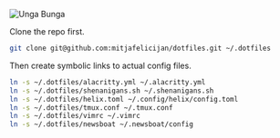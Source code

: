 ![Unga Bunga](https://github.com/mitjafelicijan/dotfiles/assets/296714/2ea7852a-8297-40c4-a9b1-0f6cba6c701f)

Clone the repo first.

```sh
git clone git@github.com:mitjafelicijan/dotfiles.git ~/.dotfiles
```

Then create symbolic links to actual config files.

```sh
ln -s ~/.dotfiles/alacritty.yml ~/.alacritty.yml
ln -s ~/.dotfiles/shenanigans.sh ~/.shenanigans.sh
ln -s ~/.dotfiles/helix.toml ~/.config/helix/config.toml
ln -s ~/.dotfiles/tmux.conf ~/.tmux.conf
ln -s ~/.dotfiles/vimrc ~/.vimrc
ln -s ~/.dotfiles/newsboat ~/.newsboat/config
```
